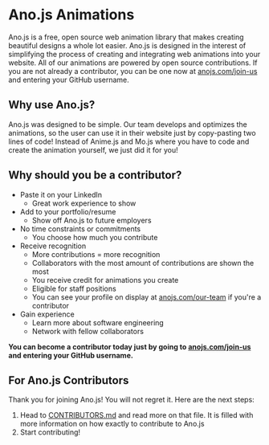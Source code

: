 # Ano.js Animations

Ano.js is a free, open source web animation library that makes creating beautiful designs a whole lot easier. Ano.js is designed in the interest of simplifying the process of creating and integrating web animations into your website. All of our animations are powered by open source contributions. If you are not already a contributor, you can be one now at [anojs.com/join-us](https://anojs.com/join-us) and entering your GitHub username.

## Why use Ano.js?
Ano.js was designed to be simple. Our team develops and optimizes the animations, so the user can use it in their website just by copy-pasting two lines of code! Instead of Anime.js and Mo.js where you have to code and create the animation yourself, we just did it for you!

## Why should you be a contributor?
- Paste it on your LinkedIn
  - Great work experience to show
- Add to your portfolio/resume
  - Show off Ano.js to future employers
- No time constraints or commitments
  - You choose how much you contribute
- Receive recognition
  - More contributions = more recognition
  - Collaborators with the most amount of contributions are shown the most
  - You receive credit for animations you create
  - Eligible for staff positions
  - You can see your profile on display at [anojs.com/our-team](https://anojs.com/our-team) if you're a contributor
- Gain experience
  - Learn more about software engineering
  - Network with fellow collaborators
  
<b> You can become a contributor today just by going to [anojs.com/join-us](https://anojs.com/join-us) and entering your GitHub username. </b>
  
  
## For Ano.js Contributors
Thank you for joining Ano.js! You will not regret it. Here are the next steps:
1. Head to [CONTRIBUTORS.md](CONTRIBUTORS.md) and read more on that file. It is filled with more information on how exactly to contribute to Ano.js
2. Start contributing!
 




